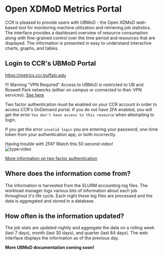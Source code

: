 # Open XDMoD Metrics Portal  

CCR is pleased to provide users with UBMoD - the Open XDMoD web-based tool for monitoring machine utilization and retrieving job statistics.  The interface provides a dashboard overview of resource consumption along with fine-grained control over the time period and resources that are displayed. The information is presented in easy to understand interactive charts, graphs, and tables.


## Login to CCR's UBMoD Portal  

https://metrics.ccr.buffalo.edu  

!!! Warning "VPN Required"
    Access to UBMoD is restricted to UB and Roswell Park networks
    (either on campus or connected to their VPN services). [See here](../getting-access.md#vpn-access)  

Two factor authentication must be enabled on your CCR account in order to access CCR's OnDemand portal.  If you do not have 2FA enabled, you will get the error ``You don't have access to this resource`` when attempting to login.  

If you get the error ``invalid login`` you are entering your password, one-time token from your authentication app, or both incorrectly.  

Having trouble with 2FA?  Watch this 50 second video!  
![type:video](https://www.youtube.com/embed/7DcoWk57mKg)

[More information on two factor authentication](../2fa.md)  


## Where does the information come from?
The information is harvested from the SLURM accounting log files. The workload manager logs various bits of information about each job throughout it's life cycle. Each night these log files are processed and the data is aggregated and stored in a database.

## How often is the information updated?
The job stats are updated nightly and aggregate the data on a rolling week (last 7 days), month (last 30 days), and quarter (last 84 days). The web interface displays the information as of the previous day.

**More UBMoD documentation coming soon!**
